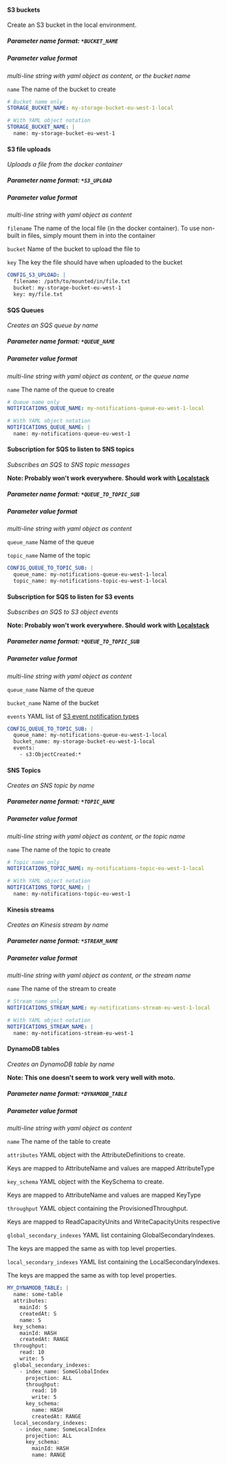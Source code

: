 
#### S3 buckets

Create an S3 bucket in the local environment.

##### Parameter name format: `*BUCKET_NAME`

##### Parameter value format

_multi-line string with yaml object as content, or the bucket name_

`name` The name of the bucket to create

```yaml
# Bucket name only
STORAGE_BUCKET_NAME: my-storage-bucket-eu-west-1-local

# With YAML object notation
STORAGE_BUCKET_NAME: |
  name: my-storage-bucket-eu-west-1
```

#### S3 file uploads

_Uploads a file from the docker container_

##### Parameter name format: `*S3_UPLOAD`

##### Parameter value format

_multi-line string with yaml object as content_

`filename` The name of the local file (in the docker container). To use non-built in files, simply mount them in into the container

`bucket` Name of the bucket to upload the file to

`key` The key the file should have when uploaded to the bucket

```yaml
CONFIG_S3_UPLOAD: |
  filename: /path/to/mounted/in/file.txt
  bucket: my-storage-bucket-eu-west-1
  key: my/file.txt
```

#### SQS Queues

_Creates an SQS queue by name_

##### Parameter name format: `*QUEUE_NAME`

##### Parameter value format

_multi-line string with yaml object as content, or the queue name_

`name` The name of the queue to create

```yaml
# Queue name only
NOTIFICATIONS_QUEUE_NAME: my-notifications-queue-eu-west-1-local

# With YAML object notation
NOTIFICATIONS_QUEUE_NAME: |
  name: my-notifications-queue-eu-west-1
```

#### Subscription for SQS to listen to SNS topics

_Subscribes an SQS to SNS topic messages_

**Note: Probably won't work everywhere. Should work with [Localstack](https://github.com/localstack/localstack)**

##### Parameter name format: `*QUEUE_TO_TOPIC_SUB`

##### Parameter value format

_multi-line string with yaml object as content_

`queue_name` Name of the queue

`topic_name` Name of the topic

```yaml
CONFIG_QUEUE_TO_TOPIC_SUB: |
  queue_name: my-notifications-queue-eu-west-1-local
  topic_name: my-notifications-topic-eu-west-1-local
```

#### Subscription for SQS to listen for S3 events

_Subscribes an SQS to S3 object events_

**Note: Probably won't work everywhere. Should work with [Localstack](https://github.com/localstack/localstack)**

##### Parameter name format: `*QUEUE_TO_TOPIC_SUB`

##### Parameter value format

_multi-line string with yaml object as content_

`queue_name` Name of the queue

`bucket_name` Name of the bucket

`events` YAML list of [S3 event notification types](https://docs.aws.amazon.com/AmazonS3/latest/dev/NotificationHowTo.html#notification-how-to-event-types-and-destinations)

```yaml
CONFIG_QUEUE_TO_TOPIC_SUB: |
  queue_name: my-notifications-queue-eu-west-1-local
  bucket_name: my-storage-bucket-eu-west-1-local
  events:
    - s3:ObjectCreated:*
```

#### SNS Topics

_Creates an SNS topic by name_

##### Parameter name format: `*TOPIC_NAME`

##### Parameter value format

_multi-line string with yaml object as content, or the topic name_

`name` The name of the topic to create

```yaml
# Topic name only
NOTIFICATIONS_TOPIC_NAME: my-notifications-topic-eu-west-1-local

# With YAML object notation
NOTIFICATIONS_TOPIC_NAME: |
  name: my-notifications-topic-eu-west-1
```

#### Kinesis streams

_Creates an Kinesis stream by name_

##### Parameter name format: `*STREAM_NAME`

##### Parameter value format

_multi-line string with yaml object as content, or the stream name_

`name` The name of the stream to create

```yaml
# Stream name only
NOTIFICATIONS_STREAM_NAME: my-notifications-stream-eu-west-1-local

# With YAML object notation
NOTIFICATIONS_STREAM_NAME: |
  name: my-notifications-stream-eu-west-1
```

#### DynamoDB tables

_Creates an DynamoDB table by name_

**Note: This one doesn't seem to work very well with moto.**

##### Parameter name format: `*DYNAMODB_TABLE`

##### Parameter value format

_multi-line string with yaml object as content_

`name` The name of the table to create

`attributes` YAML object with the AttributeDefinitions to create.

Keys are mapped to AttributeName and values are mapped AttributeType

`key_schema` YAML object with the KeySchema to create.

Keys are mapped to AttributeName and values are mapped KeyType

`throughput` YAML object containing the ProvisionedThroughput.

Keys are mapped to ReadCapacityUnits and WriteCapacityUnits respective

`global_secondary_indexes` YAML list containing GlobalSecondaryIndexes.

The keys are mapped the same as with top level properties.

`local_secondary_indexes` YAML list containing the LocalSecondaryIndexes.

The keys are mapped the same as with top level properties.

```yaml
MY_DYNAMODB_TABLE: |
  name: some-table
  attributes:
    mainId: S
    createdAt: S
    name: S
  key_schema:
    mainId: HASH
    createdAt: RANGE
  throughput:
    read: 10
    write: 5
  global_secondary_indexes:
    - index_name: SomeGlobalIndex
      projection: ALL
      throughput:
        read: 10
        write: 5
      key_schema:
        name: HASH
        createdAt: RANGE
  local_secondary_indexes:
    - index_name: SomeLocalIndex
      projection: ALL
      key_schema:
        mainId: HASH
        name: RANGE
```


